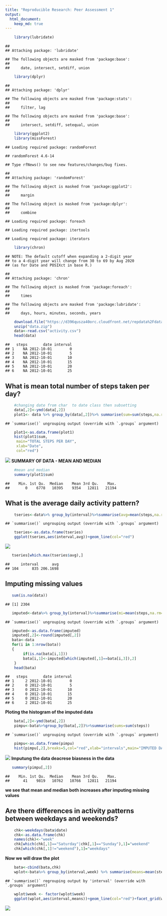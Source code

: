 ```yaml
---
title: "Reproducible Research: Peer Assessment 1"
output: 
  html_document:
    keep_md: true
---
```





```r
    library(lubridate)
```

```
## 
## Attaching package: 'lubridate'
```

```
## The following objects are masked from 'package:base':
## 
##     date, intersect, setdiff, union
```

```r
    library(dplyr)
```

```
## 
## Attaching package: 'dplyr'
```

```
## The following objects are masked from 'package:stats':
## 
##     filter, lag
```

```
## The following objects are masked from 'package:base':
## 
##     intersect, setdiff, setequal, union
```

```r
    library(ggplot2)
    library(missForest)
```

```
## Loading required package: randomForest
```

```
## randomForest 4.6-14
```

```
## Type rfNews() to see new features/changes/bug fixes.
```

```
## 
## Attaching package: 'randomForest'
```

```
## The following object is masked from 'package:ggplot2':
## 
##     margin
```

```
## The following object is masked from 'package:dplyr':
## 
##     combine
```

```
## Loading required package: foreach
```

```
## Loading required package: itertools
```

```
## Loading required package: iterators
```

```r
    library(chron)
```

```
## NOTE: The default cutoff when expanding a 2-digit year
## to a 4-digit year will change from 30 to 69 by Aug 2020
## (as for Date and POSIXct in base R.)
```

```
## 
## Attaching package: 'chron'
```

```
## The following object is masked from 'package:foreach':
## 
##     times
```

```
## The following objects are masked from 'package:lubridate':
## 
##     days, hours, minutes, seconds, years
```

```r
    download.file("https://d396qusza40orc.cloudfront.net/repdata%2Fdata%2Factivity.zip",destfile="data.zip")
    unzip("data.zip")
    data<-read.csv("activity.csv")
    head(data)
```

```
##   steps       date interval
## 1    NA 2012-10-01        0
## 2    NA 2012-10-01        5
## 3    NA 2012-10-01       10
## 4    NA 2012-10-01       15
## 5    NA 2012-10-01       20
## 6    NA 2012-10-01       25
```




## What is mean total number of steps taken per day?

```r
    #changing date from char  to date class then subsetting 
    data[,2]<-ymd(data[,2])
    plot1<- data %>% group_by(data[,2])%>% summarise(sum=sum(steps,na.rm=TRUE))
```

```
## `summarise()` ungrouping output (override with `.groups` argument)
```

```r
    plot1<-as.data.frame(plot1)
    hist(plot1$sum,
     main="TOTAL STEPS PER DAY",
     xlab="Date",
     col="red")
```

![](PA1_template_files/figure-html/stepperday_1-1.png)<!-- -->
**SUMMARY OF DATA - MEAN AND MEDIAN**

```r
    #mean and median 
    summary(plot1$sum)
```

```
##    Min. 1st Qu.  Median    Mean 3rd Qu.    Max. 
##       0    6778   10395    9354   12811   21194
```




## What is the average daily activity pattern?

```r
    tseries<-data%>% group_by(interval)%>%summarise(avg=mean(steps,na.rm=TRUE))
```

```
## `summarise()` ungrouping output (override with `.groups` argument)
```

```r
    tseries<-as.data.frame(tseries)
    ggplot(tseries,aes(interval,avg))+geom_line(col="red")
```

![](PA1_template_files/figure-html/timeseries-1.png)<!-- -->


```r
   tseries[which.max(tseries$avg),]
```

```
##     interval      avg
## 104      835 206.1698
```




## Imputing missing values

```r
   sum(is.na(data))
```

```
## [1] 2304
```

```r
   imputed<-data%>% group_by(interval)%>%summarise(mi=mean(steps,na.rm=TRUE))
```

```
## `summarise()` ungrouping output (override with `.groups` argument)
```

```r
   imputed<-as.data.frame(imputed)
   imputed[,2]<-round(imputed[,2])
   bata<-data
   for(i in 1:nrow(bata))
   {
        if(is.na(bata[i,1]))
        bata[i,1]<-imputed[which(imputed[,1]==bata[i,3]),2]
    }
    head(bata)
```

```
##   steps       date interval
## 1     2 2012-10-01        0
## 2     0 2012-10-01        5
## 3     0 2012-10-01       10
## 4     0 2012-10-01       15
## 5     0 2012-10-01       20
## 6     2 2012-10-01       25
```
**Ploting the histogram of the imputed data**


```r
    bata[,2]<-ymd(bata[,2])
    pimpu<-bata%>%group_by(bata[,2])%>%summarise(sums=sum(steps))
```

```
## `summarise()` ungrouping output (override with `.groups` argument)
```

```r
    pimpu<-as.data.frame(pimpu)
    hist(pimpu[,2],breaks=5,col="red",xlab="intervals",main="IMPUTED DATA")
```

![](PA1_template_files/figure-html/plotimputed-1.png)<!-- -->
**Imputung the data deacrese biasness in the data**

```r
   summary(pimpu[,2])
```

```
##    Min. 1st Qu.  Median    Mean 3rd Qu.    Max. 
##      41    9819   10762   10766   12811   21194
```
**we see that mean and median both increases after imputing missing values**

## Are there differences in activity patterns between weekdays and weekends?



```r
    chk<-weekdays(bata$date)
    chk<-as.data.frame(chk)
    names(chk)<-"week"
    chk[which(chk[,1]=="Saturday"|chk[,1]=="Sunday"),1]="weekend"
    chk[which(chk[,1]!="weekend"),1]="weekdays"
```

**Now we will draw the plot** 

```r
    bata<-cbind(bata,chk)
    wplot<-bata%>% group_by(interval,week) %>% summarise(means=mean(steps,na.rm=TRUE))
```

```
## `summarise()` regrouping output by 'interval' (override with `.groups` argument)
```

```r
    wplot$week <- factor(wplot$week)
    ggplot(wplot,aes(interval,means))+geom_line(col="red")+facet_grid(week~.)
```

![](PA1_template_files/figure-html/weekdraw-1.png)<!-- -->





